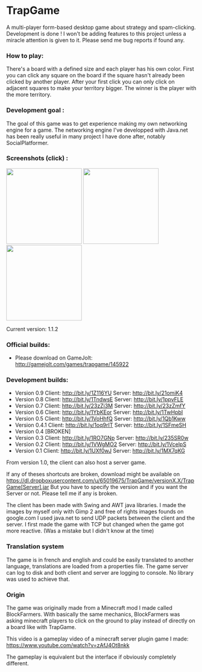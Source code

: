 # TrapGame
A multi-player form-based desktop game about strategy and spam-clicking.
Development is done ! I won't be adding features to this project unless a
miracle attention is given to it. Please send me bug reports if found any.

### How to play:
There's a board with a defined size and each player has his own color.
First you can click any square on the board if the square hasn't already
been clicked by another player. After your first click you can only click
on adjacent squares to make your territory bigger. The winner is the player
with the more territory.

### Development goal :

The goal of this game was to get experience making my own networking engine for a game. The networking engine I've developped with Java.net has been really useful in many project I have done after, notably SocialPlatformer.

### Screenshots (click) :

<img src="https://raw.githubusercontent.com/WinterGuardian/TrapGame/master/dev/screenshot1.png" width="200px" /> 
<img src="https://raw.githubusercontent.com/WinterGuardian/TrapGame/master/dev/screenshot2.png" width="200px" />
<img src="https://raw.githubusercontent.com/WinterGuardian/TrapGame/master/dev/screenshot3.png" width="200px" />

Current version: 1.1.2

### Official builds:

  - Please download on GameJolt: http://gamejolt.com/games/trapgame/145922

### Development builds:

  - Version 0.9 Client: http://bit.ly/1Z116YU Server: http://bit.ly/21omiK4
  - Version 0.8 Client: http://bit.ly/1TndwsE Server: http://bit.ly/1ppvFLE
  - Version 0.7 Client: http://bit.ly/23zZj3M Server: http://bit.ly/23zZmfY
  - Version 0.6 Client: http://bit.ly/1YbKEor Server: http://bit.ly/1TwHpbI
  - Version 0.5 Client: http://bit.ly/1VoHhfQ Server: http://bit.ly/1Qb1Kww
  - Version 0.4.1 Client: http://bit.ly/1oq9rIT Server: http://bit.ly/1SFmeSH
  - Version 0.4 [BROKEN]
  - Version 0.3 Client: http://bit.ly/1RO7GNp Server: http://bit.ly/235SR0w
  - Version 0.2 Client: http://bit.ly/1VWgMO2 Server: http://bit.ly/1VcelpS
  - Version 0.1 Client: http://bit.ly/1UXf0wJ Server: http://bit.ly/1MX7qKG

From version 1.0, the client can also host a server game.

If any of theses shortcuts are broken, download might be available on
https://dl.dropboxusercontent.com/u/65019675/TrapGame/versionX.X/TrapGame[Server].jar
But you have to specify the version and if you want the Server or not. Please tell  me if any is broken.

The client has been made with Swing and AWT java libraries. I made the images by myself only with Gimp 2 and free of rights images founds on google.com I used java.net to send UDP packets between the client and the server. I first made the game with TCP but changed when the game got more reactive. (Was a mistake but I didn't know at the time)

### Translation system

The game is in french and english and could be easily translated to another language, translations are loaded from a properties file. The game server can log to disk and both client and server are logging to console. No library was used to achieve that.

### Origin

The game was originally made from a Minecraft mod I made called BlockFarmers. With basically the same mechanics, BlockFarmers was asking minecraft players to click on the ground to play instead of directly on a board like with TrapGame. 

This video is a gameplay video of a minecraft server plugin game I made: 
https://www.youtube.com/watch?v=zAfJ4Ot8nkk 

The gameplay is equivalent but the interface if obviously completely different.



